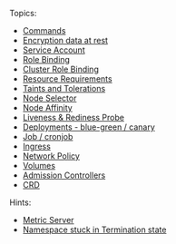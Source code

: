 
Topics:

- [Commands](docs/commands.md)
- [Encryption data at rest](docs/encription_data_at_rest.md)
- [Service Account](docs/service_account.md)
- [Role Binding](docs/role_binding.md)
- [Cluster Role Binding](docs/cluster_role_binding.md)
- [Resource Requirements](docs/resource_requirements.md)
- [Taints and Tolerations](docs/taint_tolerations.md)
- [Node Selector](docs/node_selector.md)
- [Node Affinity](docs/node_affinity.md)
- [Liveness & Rediness Probe](docs/liveness_rediness_probe.md)
- [Deployments - blue-green / canary](docs/blue_green_canary.md)
- [Job / cronjob ](docs/job_cronjob.md)
- [Ingress](docs/ingress.md)
- [Network Policy](docs/network_policy.md)
- [Volumes](docs/volumes.md)
- [Admission Controllers](docs/admission_controllers.md)
- [CRD](docs/crd.md)


Hints:
- [Metric Server](docs/hints/metrics_server.md)
- [Namespace stuck in Termination state](docs/hints/Namesoace_stuck_in_termination_state.md)